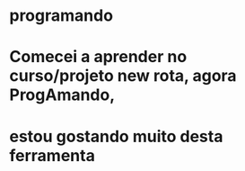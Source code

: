 # programando
# Comecei a aprender no curso/projeto new rota, agora ProgAmando,
# estou gostando muito desta ferramenta
